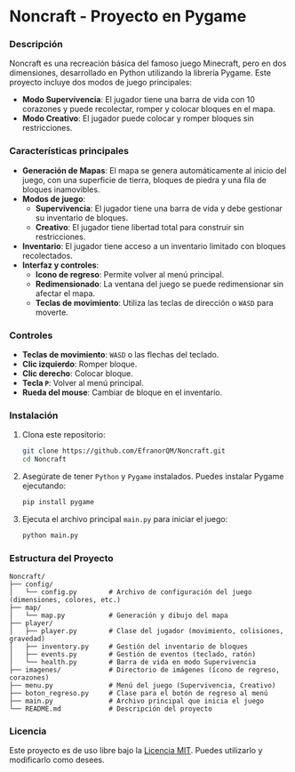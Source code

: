 
# Noncraft - Proyecto en Pygame

### Descripción

Noncraft es una recreación básica del famoso juego Minecraft, pero en dos dimensiones, desarrollado en Python utilizando la librería Pygame. Este proyecto incluye dos modos de juego principales:

- **Modo Supervivencia**: El jugador tiene una barra de vida con 10 corazones y puede recolectar, romper y colocar bloques en el mapa.
- **Modo Creativo**: El jugador puede colocar y romper bloques sin restricciones.

### Características principales

- **Generación de Mapas**: El mapa se genera automáticamente al inicio del juego, con una superficie de tierra, bloques de piedra y una fila de bloques inamovibles.
- **Modos de juego**:
  - **Supervivencia**: El jugador tiene una barra de vida y debe gestionar su inventario de bloques.
  - **Creativo**: El jugador tiene libertad total para construir sin restricciones.
- **Inventario**: El jugador tiene acceso a un inventario limitado con bloques recolectados.
- **Interfaz y controles**:
  - **Icono de regreso**: Permite volver al menú principal.
  - **Redimensionado**: La ventana del juego se puede redimensionar sin afectar el mapa.
  - **Teclas de movimiento**: Utiliza las teclas de dirección o `WASD` para moverte.

### Controles

- **Teclas de movimiento**: `WASD` o las flechas del teclado.
- **Clic izquierdo**: Romper bloque.
- **Clic derecho**: Colocar bloque.
- **Tecla `P`**: Volver al menú principal.
- **Rueda del mouse**: Cambiar de bloque en el inventario.

### Instalación

1. Clona este repositorio:
   ```bash
   git clone https://github.com/EfranorQM/Noncraft.git
   cd Noncraft
   ```

2. Asegúrate de tener `Python` y `Pygame` instalados. Puedes instalar Pygame ejecutando:
   ```bash
   pip install pygame
   ```

3. Ejecuta el archivo principal `main.py` para iniciar el juego:
   ```bash
   python main.py
   ```

### Estructura del Proyecto

```plaintext
Noncraft/
├── config/
│   └── config.py        # Archivo de configuración del juego (dimensiones, colores, etc.)
├── map/
│   └── map.py           # Generación y dibujo del mapa
├── player/
│   ├── player.py        # Clase del jugador (movimiento, colisiones, gravedad)
│   ├── inventory.py     # Gestión del inventario de bloques
│   ├── events.py        # Gestión de eventos (teclado, ratón)
│   └── health.py        # Barra de vida en modo Supervivencia
├── imagenes/            # Directorio de imágenes (ícono de regreso, corazones)
├── menu.py              # Menú del juego (Supervivencia, Creativo)
├── boton_regreso.py     # Clase para el botón de regreso al menú
├── main.py              # Archivo principal que inicia el juego
└── README.md            # Descripción del proyecto
```


### Licencia

Este proyecto es de uso libre bajo la [Licencia MIT](LICENSE). Puedes utilizarlo y modificarlo como desees.
